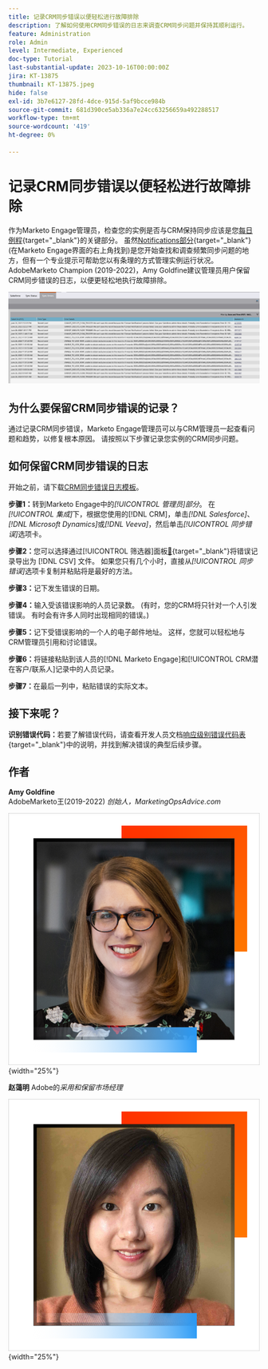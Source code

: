 ```yaml
---
title: 记录CRM同步错误以便轻松进行故障排除
description: 了解如何使用CRM同步错误的日志来调查CRM同步问题并保持其顺利运行。
feature: Administration
role: Admin
level: Intermediate, Experienced
doc-type: Tutorial
last-substantial-update: 2023-10-16T00:00:00Z
jira: KT-13875
thumbnail: KT-13875.jpeg
hide: false
exl-id: 3b7e6127-28fd-4dce-915d-5af9bcce984b
source-git-commit: 681d390ce5ab336a7e24cc63256659a492288517
workflow-type: tm+mt
source-wordcount: '419'
ht-degree: 0%

---
```


# 记录CRM同步错误以便轻松进行故障排除

作为Marketo Engage管理员，检查您的实例是否与CRM保持同步应该是您[每日例程](https://nation.marketo.com/t5/champion-program-blogs/my-marketo-morning-routine-tips-for-driving-marketing-operation/ba-p/247508){target="_blank"}的关键部分。 虽然[Notifications部分](https://experienceleague.adobe.com/docs/marketo/using/product-docs/core-marketo-concepts/miscellaneous/notification-types.html){target="_blank"}(在Marketo Engage界面的右上角找到)是您开始查找和调查频繁同步问题的地方，但有一个专业提示可帮助您以有条理的方式管理实例运行状况。 AdobeMarketo Champion (2019-2022)，Amy Goldfine建议管理员用户保留CRM同步错误的日志，以便更轻松地执行故障排除。

![同步错误选项卡屏幕截图](/help/tutorial-inherited-instance/_assets/Marketo_Engage_Admin_Salesforce_Sync_Errors_Tab.png)

## 为什么要保留CRM同步错误的记录？

通过记录CRM同步错误，Marketo Engage管理员可以与CRM管理员一起查看问题和趋势，以修复根本原因。 请按照以下步骤记录您实例的CRM同步问题。

## 如何保留CRM同步错误的日志

开始之前，请下载[CRM同步错误日志模板](/help/tutorial-inherited-instance/_assets/downloads/Adobe-Marketo-Engage_CRM-Sync-Error-Log-Template.xlsx)。

**步骤1：**&#x200B;转到Marketo Engage中的&#x200B;*[!UICONTROL 管理员]部分*。 在&#x200B;*[!UICONTROL 集成]*&#x200B;下，根据您使用的[!DNL CRM]，单击&#x200B;*[!DNL Salesforce]*、*[!DNL Microsoft Dynamics]*&#x200B;或&#x200B;*[!DNL Veeva]*，然后单击&#x200B;*[!UICONTROL 同步错误]*&#x200B;选项卡。

**步骤2：**&#x200B;您可以选择通过[!UICONTROL 筛选器]面板[&#128279;](https://experienceleague.adobe.com/docs/marketo/using/product-docs/crm-sync/salesforce-sync/salesforce-sync-errors.html#filter-sync-errors){target="_blank"}将错误记录导出为 [!DNL CSV] 文件。 如果您只有几个小时，直接从&#x200B;*[!UICONTROL 同步错误]*&#x200B;选项卡复制并粘贴将是最好的方法。

**步骤3：**&#x200B;记下发生错误的日期。

**步骤4：**&#x200B;输入受该错误影响的人员记录数。 (有时，您的CRM将只针对一个人引发错误。 有时会有许多人同时出现相同的错误。)

**步骤5：**&#x200B;记下受错误影响的一个人的电子邮件地址。 这样，您就可以轻松地与CRM管理员引用和讨论错误。

**步骤6：**&#x200B;将链接粘贴到该人员的[!DNL Marketo Engage]和[!UICONTROL CRM潜在客户/联系人]记录中的人员记录。

**步骤7：**&#x200B;在最后一列中，粘贴错误的实际文本。

## 接下来呢？

**识别错误代码：**&#x200B;若要了解错误代码，请查看开发人员文档[响应级别错误代码表](https://developers.marketo.com/rest-api/error-codes/#response_level_error_codes){target="_blank"}中的说明，并找到解决错误的典型后续步骤。

## 作者

**Amy Goldfine**\
AdobeMarketo王(2019-2022)
*创始人，MarketingOpsAdvice.com*

![Amy Goldfine](/help/tutorial-inherited-instance/_assets/authors/Customer_Author_Amy_Goldfine.png){width="25%"}

**赵蔼明**
Adobe的*采用和保留市场经理*

![赵蔼明](/help/tutorial-inherited-instance/_assets/authors/Adobe_Author_Amy_Chiu.png){width="25%"}
